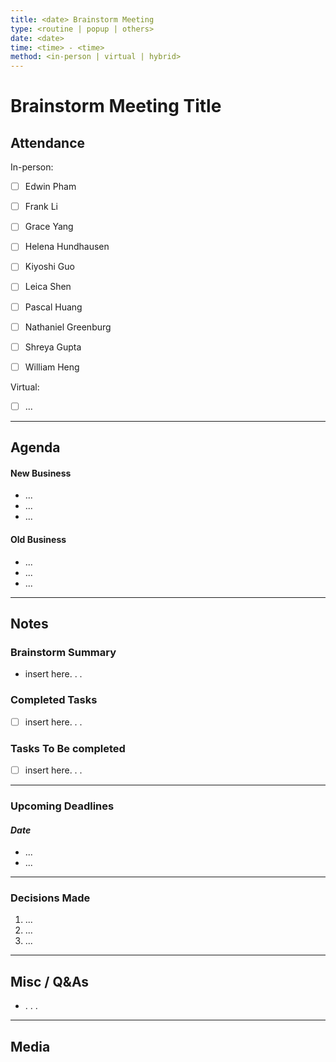 ```yaml
---
title: <date> Brainstorm Meeting
type: <routine | popup | others>
date: <date>
time: <time> - <time>
method: <in-person | virtual | hybrid>
---
```


# Brainstorm Meeting Title 

## Attendance

In-person:

- [ ] Edwin Pham 
- [ ] Frank Li 
- [ ] Grace Yang 
- [ ] Helena Hundhausen 
- [ ] Kiyoshi Guo 
- [ ] Leica Shen
- [ ] Pascal Huang 
- [ ] Nathaniel Greenburg 
- [ ] Shreya Gupta 
- [ ] William Heng 


Virtual:

- [ ] ...

--- 

## Agenda

#### New Business
- ...
- ...
- ...

#### Old Business
- ...
- ...
- ...

--- 

## Notes

### Brainstorm Summary 
- insert here. . . 

### Completed Tasks
- [ ] insert here. . .

### Tasks To Be completed 
- [ ] insert here. . . 

---

### Upcoming Deadlines
#### *Date*
- ... 
- ...

---

### Decisions Made
1. ... 
2. ... 
3. ... 
---

## Misc / Q&As
- . . .  

--- 
## Media 